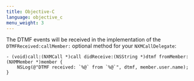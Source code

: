 ```yaml
---
title: Objective-C
language: objective_c
menu_weight: 3
---
```


The DTMF events will be received in the implementation of the `DTMFReceived:callMember:` optional method for your `NXMCallDelegate`:

```objective_c
- (void)call:(NXMCall *)call didReceive:(NSString *)dtmf fromMember:(NXMMember *)member {
    NSLog(@"DTMF received: `%@` from `%@`", dtmf, member.user.name);
}
```
